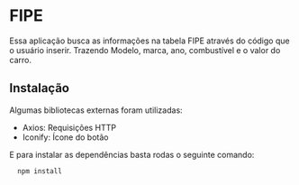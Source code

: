 
# FIPE

Essa aplicação busca as informações na tabela FIPE através do código que o usuário inserir. Trazendo Modelo, marca, ano, combustível e o valor do carro.

## Instalação

Algumas bibliotecas externas foram utilizadas:

- Axios: Requisições HTTP
- Iconify: Ícone do botão

E para instalar as dependências basta rodas o seguinte comando:

```bash
  npm install
```
